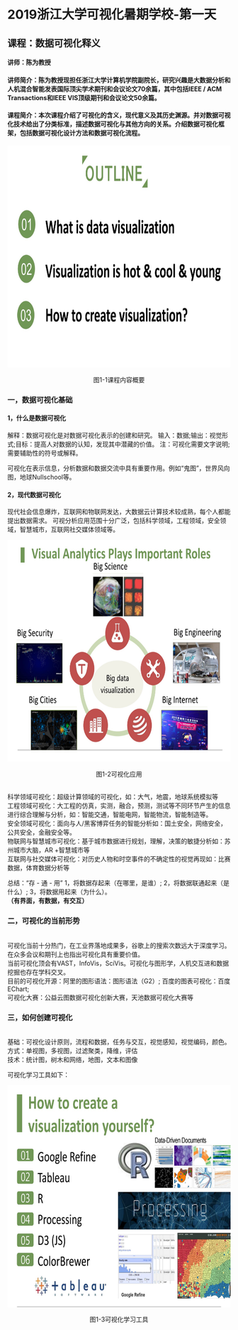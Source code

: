 # 2019浙江大学可视化暑期学校-第一天
## 课程：数据可视化释义
#### 讲师：陈为教授
#### 讲师简介：陈为教授现担任浙江大学计算机学院副院长，研究兴趣是大数据分析和人机混合智能发表国际顶尖学术期刊和会议论文70余篇，其中包括IEEE / ACM Transactions和IEEE VIS顶级期刊和会议论文50余篇。
#### 课程简介：本次课程介绍了可视化的含义，现代意义及其历史渊源。并对数据可视化技术给出了分类标准，描述数据可视化与其他方向的关系。介绍数据可视化框架，包括数据可视化设计方法和数据可视化流程。

<div align=center><img width="800" height="500" src="https://github.com/caiyiqing/Summer-school-notes/blob/master/first_day_file/%20first_day_notes/1-1.jpg"/></div>
<p align=center size="16">图1-1课程内容概要<p>

### 一，数据可视化基础
#### 1，什么是数据可视化
  解释：数据可视化是对数据可视化表示的创建和研究。
  输入：数据;输出：视觉形式;目标：提高人对数据的认知，发现其中潜藏的价值。
  注：可视化需要文字说明;需要辅助性的符号或解释。

可视化在表示信息，分析数据和数据交流中具有重要作用。例如“鬼图”，世界风向图，地球Nullschool等。

#### 2，现代数据可视化
  现代社会信息爆炸，互联网和物联网发达，大数据云计算技术较成熟，每个人都能提出数据需求。
  可视分析应用范围十分广泛，包括科学领域，工程领域，安全领域，智慧城市，互联网社交媒体领域等。

<div align=center><img width="800" height="500" src="https://github.com/caiyiqing/Summer-school-notes/blob/master/first_day_file/%20first_day_notes/1-2.jpg"/></div>
<p align=center size="16">图1-2可视化应用<p>

<br>科学领域可视化：超级计算领域的可视化，如：大气，地震，地球系统模拟等
<br>工程领域可视化：大工程的仿真，实测，融合，预测，测试等不同环节产生的信息进行综合理解与分析，如：智能交通，智能电网，智能物流，智能制造等。
<br>安全领域可视化：面向与人/黑客博弈任务的智能分析如：国土安全，网络安全，公共安全，金融安全等。
<br>物联网与智慧城市可视化：基于城市数据进行规划，理解，决策的敏捷分析如：苏州城市大脑，AR +智慧城市等
<br>互联网与社交媒体可视化：对历史人物和时空事件的不确定性的视觉再现如：比赛数据，体育数据分析等

总结：“存 - 通 - 用” 1，将数据存起来（在哪里，是谁）; 2，将数据联通起来（是什么）; 3，将数据用起来（为什么）。
<br>**（有界面，有数据，有交互）**

### 二，可视化的当前形势
<br>可视化当前十分热门，在工业界落地成果多，谷歌上的搜索次数远大于深度学习。在众多会议和期刊上也指出可视化具有重要价值。
<br>当前可视化顶会有VAST，InfoVis，SciVis。可视化与图形学，人机交互进和数据挖掘也存在学科交叉。
<br>目前的可视化开源：阿里的图形语法：图形语法（G2）; 百度的图表可视化：百度EChart;
<br>可视化大赛：公益云图数据可视化创新大赛，天池数据可视化大赛等


### 三，如何创建可视化
<br>基础：可视化设计原则，流程和数据，任务与交互，视觉感知，视觉编码，颜色。
<br>方式：单视图，多视图，过滤聚类，降维，评估
<br>技术：统计图，树木和网络，地图，文本和图像

可视化学习工具如下：

<div align=center><img width="800" height="500" src="https://github.com/caiyiqing/Summer-school-notes/blob/master/first_day_file/%20first_day_notes/1-3.jpg"/></div>
<p align=center size="16">图1-3可视化学习工具<p>
